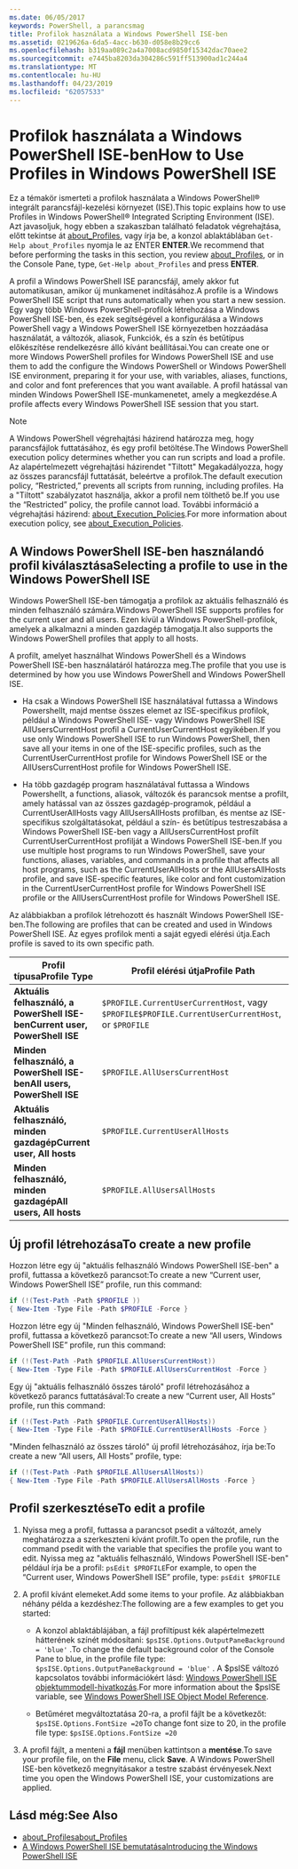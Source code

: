```yaml
---
ms.date: 06/05/2017
keywords: PowerShell, a parancsmag
title: Profilok használata a Windows PowerShell ISE-ben
ms.assetid: 0219626a-6da5-4acc-b630-d058e8b29cc6
ms.openlocfilehash: b319aa089c2a4a7008acd9850f15342dac70aee2
ms.sourcegitcommit: e7445ba8203da304286c591ff513900ad1c244a4
ms.translationtype: MT
ms.contentlocale: hu-HU
ms.lasthandoff: 04/23/2019
ms.locfileid: "62057533"
---
```

# <a name="how-to-use-profiles-in-windows-powershell-ise"></a><span data-ttu-id="e00fb-103">Profilok használata a Windows PowerShell ISE-ben</span><span class="sxs-lookup"><span data-stu-id="e00fb-103">How to Use Profiles in Windows PowerShell ISE</span></span>

<span data-ttu-id="e00fb-104">Ez a témakör ismerteti a profilok használata a Windows PowerShell® integrált parancsfájl-kezelési környezet (ISE).</span><span class="sxs-lookup"><span data-stu-id="e00fb-104">This topic explains how to use Profiles in Windows PowerShell® Integrated Scripting Environment (ISE).</span></span> <span data-ttu-id="e00fb-105">Azt javasoljuk, hogy ebben a szakaszban található feladatok végrehajtása, előtt tekintse át [about_Profiles](/powershell/module/microsoft.powershell.core/about/about_profiles), vagy írja be, a konzol ablaktáblában `Get-Help about_Profiles` nyomja le az ENTER **ENTER**.</span><span class="sxs-lookup"><span data-stu-id="e00fb-105">We recommend that before performing the tasks in this section, you review [about_Profiles](/powershell/module/microsoft.powershell.core/about/about_profiles), or in the Console Pane, type, `Get-Help about_Profiles` and press **ENTER**.</span></span>

<span data-ttu-id="e00fb-106">A profil a Windows PowerShell ISE parancsfájl, amely akkor fut automatikusan, amikor új munkamenet indításához.</span><span class="sxs-lookup"><span data-stu-id="e00fb-106">A profile is a Windows PowerShell ISE script that runs automatically when you start a new session.</span></span>  <span data-ttu-id="e00fb-107">Egy vagy több Windows PowerShell-profilok létrehozása a Windows PowerShell ISE-ben, és ezek segítségével a konfigurálása a Windows PowerShell vagy a Windows PowerShell ISE környezetben hozzáadása használatát, a változók, aliasok, Funkciók, és a szín és betűtípus előkészítése rendelkezésre álló kívánt beállításai.</span><span class="sxs-lookup"><span data-stu-id="e00fb-107">You can create one or more Windows PowerShell profiles for Windows PowerShell ISE and use them to add the configure the Windows PowerShell or Windows PowerShell ISE environment, preparing it for your use, with variables, aliases, functions, and color and font preferences that you want available.</span></span> <span data-ttu-id="e00fb-108">A profil hatással van minden Windows PowerShell ISE-munkamenetet, amely a megkezdése.</span><span class="sxs-lookup"><span data-stu-id="e00fb-108">A profile affects every Windows PowerShell ISE session that you start.</span></span>

> [!NOTE]
> <span data-ttu-id="e00fb-109">A Windows PowerShell végrehajtási házirend határozza meg, hogy parancsfájlok futtatásához, és egy profil betöltése.</span><span class="sxs-lookup"><span data-stu-id="e00fb-109">The Windows PowerShell execution policy determines whether you can run scripts and load a profile.</span></span> <span data-ttu-id="e00fb-110">Az alapértelmezett végrehajtási házirendet "Tiltott" Megakadályozza, hogy az összes parancsfájl futtatását, beleértve a profilok.</span><span class="sxs-lookup"><span data-stu-id="e00fb-110">The default execution policy, “Restricted,” prevents all scripts from running, including profiles.</span></span> <span data-ttu-id="e00fb-111">Ha a "Tiltott" szabályzatot használja, akkor a profil nem tölthető be.</span><span class="sxs-lookup"><span data-stu-id="e00fb-111">If you use the “Restricted” policy, the profile cannot load.</span></span> <span data-ttu-id="e00fb-112">További információ a végrehajtási házirend: [about_Execution_Policies](/powershell/module/microsoft.powershell.core/about/about_execution_policies).</span><span class="sxs-lookup"><span data-stu-id="e00fb-112">For more information about execution policy, see [about_Execution_Policies](/powershell/module/microsoft.powershell.core/about/about_execution_policies).</span></span>

## <a name="selecting-a-profile-to-use-in-the-windows-powershell-ise"></a><span data-ttu-id="e00fb-113">A Windows PowerShell ISE-ben használandó profil kiválasztása</span><span class="sxs-lookup"><span data-stu-id="e00fb-113">Selecting a profile to use in the Windows PowerShell ISE</span></span>

<span data-ttu-id="e00fb-114">Windows PowerShell ISE-ben támogatja a profilok az aktuális felhasználó és minden felhasználó számára.</span><span class="sxs-lookup"><span data-stu-id="e00fb-114">Windows PowerShell ISE supports profiles for the current user and all users.</span></span> <span data-ttu-id="e00fb-115">Ezen kívül a Windows PowerShell-profilok, amelyek a alkalmazni a minden gazdagép támogatja.</span><span class="sxs-lookup"><span data-stu-id="e00fb-115">It also supports the Windows PowerShell profiles that apply to all hosts.</span></span>

<span data-ttu-id="e00fb-116">A profilt, amelyet használhat Windows PowerShell és a Windows PowerShell ISE-ben használatáról határozza meg.</span><span class="sxs-lookup"><span data-stu-id="e00fb-116">The profile that you use is determined by how you use Windows PowerShell and Windows PowerShell ISE.</span></span>

- <span data-ttu-id="e00fb-117">Ha csak a Windows PowerShell ISE használatával futtassa a Windows Powershellt, majd mentse összes elemet az ISE-specifikus profilok, például a Windows PowerShell ISE- vagy Windows PowerShell ISE AllUsersCurrentHost profil a CurrentUserCurrentHost egyikében.</span><span class="sxs-lookup"><span data-stu-id="e00fb-117">If you use only Windows PowerShell ISE to run Windows PowerShell, then save all your items in one of the ISE-specific profiles, such as the CurrentUserCurrentHost profile for Windows PowerShell ISE or the AllUsersCurrentHost profile for Windows PowerShell ISE.</span></span>

- <span data-ttu-id="e00fb-118">Ha több gazdagép program használatával futtassa a Windows Powershellt, a functions, aliasok, változók és parancsok mentse a profilt, amely hatással van az összes gazdagép-programok, például a CurrentUserAllHosts vagy AllUsersAllHosts profilban, és mentse az ISE-specifikus szolgáltatásokat, például a szín- és betűtípus testreszabása a Windows PowerShell ISE-ben vagy a AllUsersCurrentHost profilt CurrentUserCurrentHost profilját a Windows PowerShell ISE-ben.</span><span class="sxs-lookup"><span data-stu-id="e00fb-118">If you use multiple host programs to run Windows PowerShell, save your functions, aliases, variables, and commands in a profile that affects all host programs, such as the CurrentUserAllHosts or the AllUsersAllHosts profile, and save ISE-specific features, like color and font customization in the CurrentUserCurrentHost profile for Windows PowerShell ISE profile or the AllUsersCurrentHost profile for Windows PowerShell ISE.</span></span>

<span data-ttu-id="e00fb-119">Az alábbiakban a profilok létrehozott és használt Windows PowerShell ISE-ben.</span><span class="sxs-lookup"><span data-stu-id="e00fb-119">The following are profiles that can be created and used in Windows PowerShell ISE.</span></span> <span data-ttu-id="e00fb-120">Az egyes profilok menti a saját egyedi elérési útja.</span><span class="sxs-lookup"><span data-stu-id="e00fb-120">Each profile is saved to its own specific path.</span></span>

| <span data-ttu-id="e00fb-121">Profil típusa</span><span class="sxs-lookup"><span data-stu-id="e00fb-121">Profile Type</span></span> | <span data-ttu-id="e00fb-122">Profil elérési útja</span><span class="sxs-lookup"><span data-stu-id="e00fb-122">Profile Path</span></span> |
| --- | --- |
| <span data-ttu-id="e00fb-123">**Aktuális felhasználó, a PowerShell ISE-ben**</span><span class="sxs-lookup"><span data-stu-id="e00fb-123">**Current user, PowerShell ISE**</span></span>| <span data-ttu-id="e00fb-124">`$PROFILE.CurrentUserCurrentHost`, vagy `$PROFILE`</span><span class="sxs-lookup"><span data-stu-id="e00fb-124">`$PROFILE.CurrentUserCurrentHost`, or `$PROFILE`</span></span> |
| <span data-ttu-id="e00fb-125">**Minden felhasználó, a PowerShell ISE-ben**</span><span class="sxs-lookup"><span data-stu-id="e00fb-125">**All users, PowerShell ISE**</span></span>| `$PROFILE.AllUsersCurrentHost` |
| <span data-ttu-id="e00fb-126">**Aktuális felhasználó, minden gazdagép**</span><span class="sxs-lookup"><span data-stu-id="e00fb-126">**Current user, All hosts**</span></span>| `$PROFILE.CurrentUserAllHosts` |
| <span data-ttu-id="e00fb-127">**Minden felhasználó, minden gazdagép**</span><span class="sxs-lookup"><span data-stu-id="e00fb-127">**All users, All hosts**</span></span> | `$PROFILE.AllUsersAllHosts` |

## <a name="to-create-a-new-profile"></a><span data-ttu-id="e00fb-128">Új profil létrehozása</span><span class="sxs-lookup"><span data-stu-id="e00fb-128">To create a new profile</span></span>

<span data-ttu-id="e00fb-129">Hozzon létre egy új "aktuális felhasználó Windows PowerShell ISE-ben" a profil, futtassa a következő parancsot:</span><span class="sxs-lookup"><span data-stu-id="e00fb-129">To create a new “Current user, Windows PowerShell ISE” profile, run this command:</span></span>

```powershell
if (!(Test-Path -Path $PROFILE ))
{ New-Item -Type File -Path $PROFILE -Force }
```

<span data-ttu-id="e00fb-130">Hozzon létre egy új "Minden felhasználó, Windows PowerShell ISE-ben" profil, futtassa a következő parancsot:</span><span class="sxs-lookup"><span data-stu-id="e00fb-130">To create a new “All users, Windows PowerShell ISE” profile, run this command:</span></span>

```powershell
if (!(Test-Path -Path $PROFILE.AllUsersCurrentHost))
{ New-Item -Type File -Path $PROFILE.AllUsersCurrentHost -Force }
```

<span data-ttu-id="e00fb-131">Egy új "aktuális felhasználó összes tároló" profil létrehozásához a következő parancs futtatásával:</span><span class="sxs-lookup"><span data-stu-id="e00fb-131">To create a new “Current user, All Hosts” profile, run this command:</span></span>

```powershell
if (!(Test-Path -Path $PROFILE.CurrentUserAllHosts))
{ New-Item -Type File -Path $PROFILE.CurrentUserAllHosts -Force }
```

<span data-ttu-id="e00fb-132">"Minden felhasználó az összes tároló" új profil létrehozásához, írja be:</span><span class="sxs-lookup"><span data-stu-id="e00fb-132">To create a new “All users, All Hosts” profile, type:</span></span>

```powershell
if (!(Test-Path -Path $PROFILE.AllUsersAllHosts))
{ New-Item -Type File -Path $PROFILE.AllUsersAllHosts -Force }
```

## <a name="to-edit-a-profile"></a><span data-ttu-id="e00fb-133">Profil szerkesztése</span><span class="sxs-lookup"><span data-stu-id="e00fb-133">To edit a profile</span></span>

1. <span data-ttu-id="e00fb-134">Nyissa meg a profil, futtassa a parancsot psedit a változót, amely meghatározza a szerkeszteni kívánt profilt.</span><span class="sxs-lookup"><span data-stu-id="e00fb-134">To open the profile, run the command psedit with the variable that specifies the profile you want to edit.</span></span> <span data-ttu-id="e00fb-135">Nyissa meg az "aktuális felhasználó, Windows PowerShell ISE-ben" például írja be a profil: `psEdit $PROFILE`</span><span class="sxs-lookup"><span data-stu-id="e00fb-135">For example, to open the “Current user, Windows PowerShell ISE” profile, type: `psEdit $PROFILE`</span></span>

2. <span data-ttu-id="e00fb-136">A profil kívánt elemeket.</span><span class="sxs-lookup"><span data-stu-id="e00fb-136">Add some items to your profile.</span></span> <span data-ttu-id="e00fb-137">Az alábbiakban néhány példa a kezdéshez:</span><span class="sxs-lookup"><span data-stu-id="e00fb-137">The following are a few examples to get you started:</span></span>

   - <span data-ttu-id="e00fb-138">A konzol ablaktáblájában, a fájl profiltípust kék alapértelmezett hátterének színét módosítani: `$psISE.Options.OutputPaneBackground = 'blue'` .</span><span class="sxs-lookup"><span data-stu-id="e00fb-138">To change the default background color of the Console Pane to blue, in the profile file type: `$psISE.Options.OutputPaneBackground = 'blue'` .</span></span> <span data-ttu-id="e00fb-139">A $psISE változó kapcsolatos további információkért lásd: [Windows PowerShell ISE objektummodell-hivatkozás](object-model/The-ISE-Object-Model-Hierarchy.md).</span><span class="sxs-lookup"><span data-stu-id="e00fb-139">For more information about the $psISE variable, see [Windows PowerShell ISE Object Model Reference](object-model/The-ISE-Object-Model-Hierarchy.md).</span></span>

   - <span data-ttu-id="e00fb-140">Betűméret megváltoztatása 20-ra, a profil fájlt be a következőt: `$psISE.Options.FontSize =20`</span><span class="sxs-lookup"><span data-stu-id="e00fb-140">To change font size to 20, in the profile file type: `$psISE.Options.FontSize =20`</span></span>

3. <span data-ttu-id="e00fb-141">A profil fájlt, a menteni a **fájl** menüben kattintson a **mentése**.</span><span class="sxs-lookup"><span data-stu-id="e00fb-141">To save your profile file, on the **File** menu, click **Save**.</span></span> <span data-ttu-id="e00fb-142">A Windows PowerShell ISE-ben következő megnyitásakor a testre szabást érvényesek.</span><span class="sxs-lookup"><span data-stu-id="e00fb-142">Next time you open the Windows PowerShell ISE, your customizations are applied.</span></span>

## <a name="see-also"></a><span data-ttu-id="e00fb-143">Lásd még:</span><span class="sxs-lookup"><span data-stu-id="e00fb-143">See Also</span></span>

- [<span data-ttu-id="e00fb-144">about_Profiles</span><span class="sxs-lookup"><span data-stu-id="e00fb-144">about_Profiles</span></span>](/powershell/module/microsoft.powershell.core/about/about_profiles)
- [<span data-ttu-id="e00fb-145">A Windows PowerShell ISE bemutatása</span><span class="sxs-lookup"><span data-stu-id="e00fb-145">Introducing the Windows PowerShell ISE</span></span>](Introducing-the-Windows-PowerShell-ISE.md)